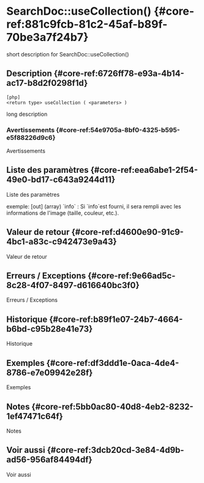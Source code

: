 # SearchDoc::useCollection() {#core-ref:881c9fcb-81c2-45af-b89f-70be3a7f24b7}

<div class="short-description">
<span class="fixme template">short description for SearchDoc::useCollection()</span>
</div>
<!--
<div class="applicability">
Obsolète depuis #.#.#
</div>
-->

## Description {#core-ref:6726ff78-e93a-4b14-ac17-b8d2f0298f1d}

    [php]
    <return type> useCollection ( <parameters> )

<span class="fixme template">long description</span>

### Avertissements {#core-ref:54e9705a-8bf0-4325-b595-e5f88226d9c6}

<span class="fixme template">Avertissements</span>

## Liste des paramètres {#core-ref:eea6abe1-2f54-49e0-bd17-c643a9244d11}

<span class="fixme template">Liste des paramètres</span>

<div class="fixme template">
exemple:  
[out] (array) `info`
:   Si `info`est fourni, il sera rempli avec les informations de l'image (taille, couleur, etc.).
</div>

## Valeur de retour {#core-ref:d4600e90-91c9-4bc1-a83c-c942473e9a43}

<span class="fixme template">Valeur de retour</span>

## Erreurs / Exceptions {#core-ref:9e66ad5c-8c28-4f07-8497-d616640bc3f0}

<span class="fixme template">Erreurs / Exceptions</span>

## Historique {#core-ref:b89f1e07-24b7-4664-b6bd-c95b28e41e73}

<span class="fixme template">Historique</span>

## Exemples {#core-ref:df3ddd1e-0aca-4de4-8786-e7e09942e28f}

<span class="fixme template">Exemples</span>

## Notes {#core-ref:5bb0ac80-40d8-4eb2-8232-1ef47471c64f}

<span class="fixme template">Notes</span>

## Voir aussi {#core-ref:3dcb20cd-3e84-4d9b-ad56-956af84494df}

<span class="fixme template">Voir aussi</span>
